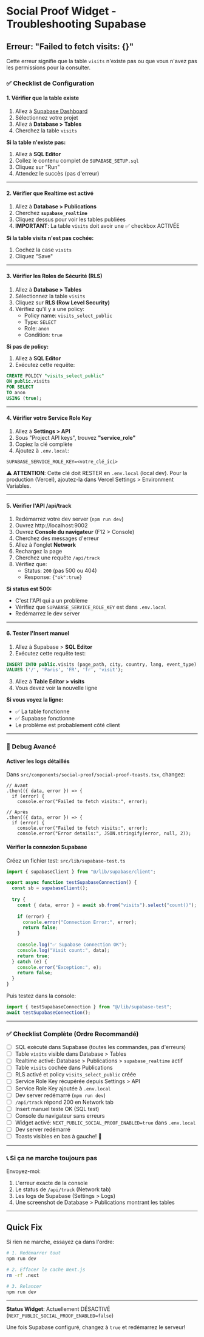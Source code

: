 # Social Proof Widget - Troubleshooting Supabase

## Erreur: "Failed to fetch visits: {}"

Cette erreur signifie que la table `visits` n'existe pas ou que vous n'avez pas les permissions pour la consulter.

### ✅ Checklist de Configuration

#### 1. Vérifier que la table existe

1. Allez à [Supabase Dashboard](https://app.supabase.com)
2. Sélectionnez votre projet
3. Allez à **Database > Tables**
4. Cherchez la table `visits`

**Si la table n'existe pas:**
1. Allez à **SQL Editor**
2. Collez le contenu complet de `SUPABASE_SETUP.sql`
3. Cliquez sur "Run"
4. Attendez le succès (pas d'erreur)

---

#### 2. Vérifier que Realtime est activé

1. Allez à **Database > Publications**
2. Cherchez **`supabase_realtime`**
3. Cliquez dessus pour voir les tables publiées
4. **IMPORTANT**: La table `visits` doit avoir une ✅ checkbox ACTIVÉE

**Si la table visits n'est pas cochée:**
1. Cochez la case `visits`
2. Cliquez "Save"

---

#### 3. Vérifier les Roles de Sécurité (RLS)

1. Allez à **Database > Tables**
2. Sélectionnez la table `visits`
3. Cliquez sur **RLS (Row Level Security)**
4. Vérifiez qu'il y a une policy:
   - Policy name: `visits_select_public`
   - Type: `SELECT`
   - Role: `anon`
   - Condition: `true`

**Si pas de policy:**
1. Allez à **SQL Editor**
2. Exécutez cette requête:

```sql
CREATE POLICY "visits_select_public"
ON public.visits
FOR SELECT
TO anon
USING (true);
```

---

#### 4. Vérifier votre Service Role Key

1. Allez à **Settings > API**
2. Sous "Project API keys", trouvez **"service_role"**
3. Copiez la clé complète
4. Ajoutez à `.env.local`:

```env
SUPABASE_SERVICE_ROLE_KEY=<votre_clé_ici>
```

⚠️ **ATTENTION**: Cette clé doit RESTER en `.env.local` (local dev). Pour la production (Vercel), ajoutez-la dans Vercel Settings > Environment Variables.

---

#### 5. Vérifier l'API /api/track

1. Redémarrez votre dev server (`npm run dev`)
2. Ouvrez http://localhost:9002
3. Ouvrez **Console du navigateur** (F12 > Console)
4. Cherchez des messages d'erreur
5. Allez à l'onglet **Network**
6. Rechargez la page
7. Cherchez une requête `/api/track`
8. Vérifiez que:
   - Status: `200` (pas 500 ou 404)
   - Response: `{"ok":true}`

**Si status est 500:**
- C'est l'API qui a un problème
- Vérifiez que `SUPABASE_SERVICE_ROLE_KEY` est dans `.env.local`
- Redémarrez le dev server

---

#### 6. Tester l'Insert manuel

1. Allez à Supabase > **SQL Editor**
2. Exécutez cette requête test:

```sql
INSERT INTO public.visits (page_path, city, country, lang, event_type)
VALUES ('/', 'Paris', 'FR', 'fr', 'visit');
```

3. Allez à **Table Editor > visits**
4. Vous devez voir la nouvelle ligne

**Si vous voyez la ligne:**
- ✅ La table fonctionne
- ✅ Supabase fonctionne
- Le problème est probablement côté client

---

### 🔧 Debug Avancé

#### Activer les logs détaillés

Dans `src/components/social-proof/social-proof-toasts.tsx`, changez:

```tsx
// Avant
.then(({ data, error }) => {
  if (error) {
    console.error("Failed to fetch visits:", error);

// Après
.then(({ data, error }) => {
  if (error) {
    console.error("Failed to fetch visits:", error);
    console.error("Error details:", JSON.stringify(error, null, 2));
```

#### Vérifier la connexion Supabase

Créez un fichier test: `src/lib/supabase-test.ts`

```typescript
import { supabaseClient } from "@/lib/supabase/client";

export async function testSupabaseConnection() {
  const sb = supabaseClient();
  
  try {
    const { data, error } = await sb.from("visits").select("count()");
    
    if (error) {
      console.error("Connection Error:", error);
      return false;
    }
    
    console.log("✅ Supabase Connection OK");
    console.log("Visit count:", data);
    return true;
  } catch (e) {
    console.error("Exception:", e);
    return false;
  }
}
```

Puis testez dans la console:

```javascript
import { testSupabaseConnection } from "@/lib/supabase-test";
await testSupabaseConnection();
```

---

### ✅ Checklist Complète (Ordre Recommandé)

- [ ] SQL exécuté dans Supabase (toutes les commandes, pas d'erreurs)
- [ ] Table `visits` visible dans Database > Tables
- [ ] Realtime activé: Database > Publications > `supabase_realtime` actif
- [ ] Table `visits` cochée dans Publications
- [ ] RLS activé et policy `visits_select_public` créée
- [ ] Service Role Key récupérée depuis Settings > API
- [ ] Service Role Key ajoutée à `.env.local`
- [ ] Dev server redémarré (`npm run dev`)
- [ ] `/api/track` répond 200 en Network tab
- [ ] Insert manuel teste OK (SQL test)
- [ ] Console du navigateur sans erreurs
- [ ] Widget activé: `NEXT_PUBLIC_SOCIAL_PROOF_ENABLED=true` dans `.env.local`
- [ ] Dev server redémarré
- [ ] Toasts visibles en bas à gauche! 🎉

---

### 📞 Si ça ne marche toujours pas

Envoyez-moi:
1. L'erreur exacte de la console
2. Le status de `/api/track` (Network tab)
3. Les logs de Supabase (Settings > Logs)
4. Une screenshot de Database > Publications montrant les tables

---

## Quick Fix

Si rien ne marche, essayez ça dans l'ordre:

```bash
# 1. Redémarrer tout
npm run dev

# 2. Effacer le cache Next.js
rm -rf .next

# 3. Relancer
npm run dev
```

---

**Status Widget**: Actuellement DÉSACTIVÉ (`NEXT_PUBLIC_SOCIAL_PROOF_ENABLED=false`)

Une fois Supabase configuré, changez à `true` et redémarrez le serveur!
